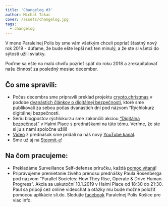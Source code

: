 ```yaml
---
title: 'Changelog #3'
author: Michal Takac
cover: /assets/changelog.jpg
tags:
  - changelog
---
```

V mene Paralelnej Polis by sme vám všetkým chceli popriať šťastný nový rok 2019 - dúfame, že bude ešte lepší než ten minulý, a že ste si všetci do sýtosti užili sviatky.

Poďme sa ešte na malú chvíľu pozrieť späť do roku 2018 a zrekapitulovať našu činnosť za posledný mesiac december.

## Čo sme spravili:

* Počas decembra sme pripravili preklad projektu [crypto.christmas](https://crypto.christmas/) v podobe [dvanástich článkov o digitálnej bezpečnosti](https://www.paralelnapoliskosice.sk/rychlokurz-bezpecnosti), ktoré sme publikovali za sebou počas dvanástich dní pod názvom “Rýchlokurz digitálnej bezpečnosti.
* Sériu blogpostov rýchlokurzu sme zakončili akciou [“Digitálna bezpečnosť”](https://www.facebook.com/events/2245654072356769/) v Halmi Place s prednáškami na túto tému. Veríme, že ste si ju s nami spoločne užili!
* [Video](https://www.youtube.com/watch?v=O07XXNpwSgc) z prednášok sme pridali na náš nový [YouTube kanál](https://www.youtube.com/channel/UCC90ybnmSHgleXJaWPces9g).
* Sme už aj na [Steemit-e](https://steemit.com/@paralelnapoliske/)!

## Na čom pracujeme:

* Prekladáme Surveillance Self-defense príručku, každá [pomoc vítaná](mailto:info@ppke.sk)!
* Pripravujeme premietanie živého prenosu prednášky Paula Rosenberga pod názvom “Parallel Societes: How They Rise, Operate & Drive Human Progress”. Akcia sa uskutoční 10.1.2019 v Halmi Place od 18:30 do 21:30. Paul sa pripojí cez online videochat a otázky mu bude možné položiť pomocou aplikácie sli.do. Sledujte [facebook](https://www.facebook.com/paralelnapoliske/) Paralelnej Polis Košice pre viac info.
